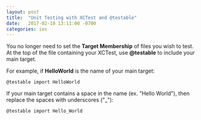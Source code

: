 ```yaml
---
layout: post
title:  "Unit Testing with XCTest and @testable"
date:   2017-02-10 13:11:00 -0700
categories: ios
---
```

You no longer need to set the **Target Membership** of files you wish to test.  At the top of the file containing your XCTest, use **@testable** to include your main target.

For example, if **HelloWorld** is the name of your main target:
```
@testable import HelloWorld
```

If your main target contains a space in the name (ex. "Hello World"), then replace the spaces with underscores ("_"):
```
@testable import Hello_World
```


